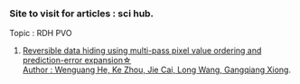 ### Site to visit for articles :  sci hub.
Topic :  RDH PVO
1) [Reversible data hiding using multi-pass pixel value ordering and prediction-error expansion☆  
      Author : Wenguang He, Ke Zhou, Jie Cai, Long Wang, Gangqiang Xiong](https://sci-hub.ee/https://doi.org/10.1016/j.jvcir.2017.10.001).
